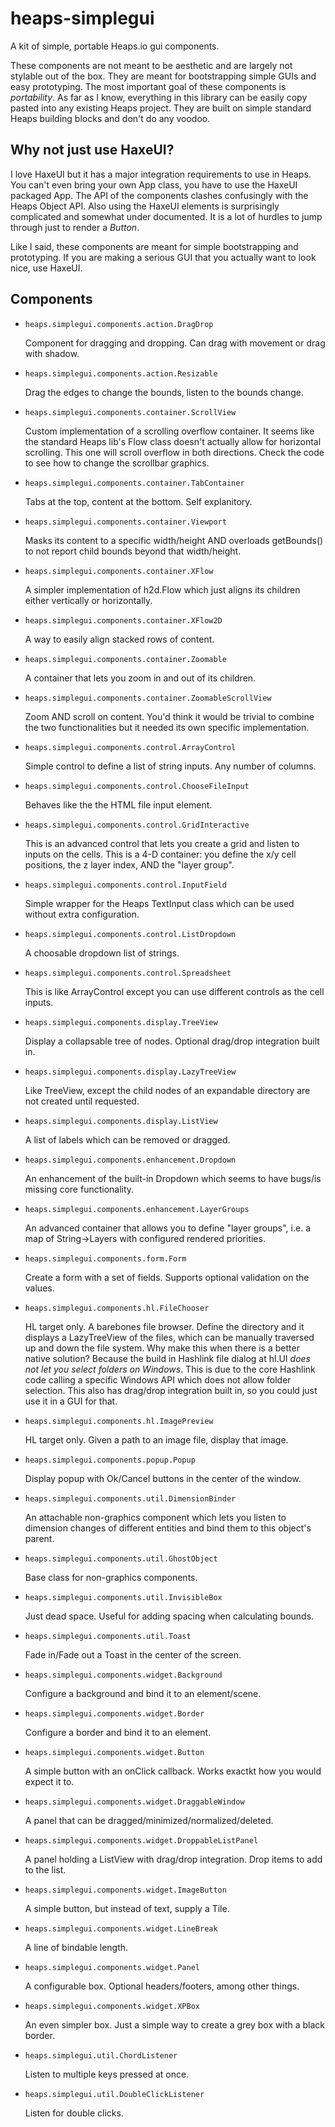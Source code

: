 # heaps-simplegui

A kit of simple, portable Heaps.io gui components.

These components are not meant to be aesthetic and are largely not stylable out of the box. They are meant for bootstrapping simple GUIs and easy prototyping. The most important goal of these components is *portability*. As far as I know, everything in this library can be easily copy pasted into any existing Heaps project. They are built on simple standard Heaps building blocks and don't do any voodoo.

## Why not just use HaxeUI?
I love HaxeUI but it has a major integration requirements to use in Heaps. You can't even bring your own App class, you have to use the HaxeUI packaged App. The API of the components clashes confusingly with the Heaps Object API. Also using the HaxeUI elements is surprisingly complicated and somewhat under documented. It is a lot of hurdles to jump through just to render a *Button*.

Like I said, these components are meant for simple bootstrapping and prototyping. If you are making a serious GUI that you actually want to look nice, use HaxeUI.

## Components

- `heaps.simplegui.components.action.DragDrop`
  
    Component for dragging and dropping. Can drag with movement or drag with shadow.

- `heaps.simplegui.components.action.Resizable`
  
    Drag the edges to change the bounds, listen to the bounds change.

- `heaps.simplegui.components.container.ScrollView`
  
    Custom implementation of a scrolling overflow container. It seems like the standard Heaps lib's Flow class doesn't actually allow for horizontal scrolling. This one will scroll overflow in both directions. Check the code to see how to change the scrollbar graphics.

- `heaps.simplegui.components.container.TabContainer`
  
    Tabs at the top, content at the bottom. Self explanitory.

- `heaps.simplegui.components.container.Viewport`
  
    Masks its content to a specific width/height AND overloads getBounds() to not report child bounds beyond that width/height.

- `heaps.simplegui.components.container.XFlow`
  
    A simpler implementation of h2d.Flow which just aligns its children either vertically or horizontally. 

- `heaps.simplegui.components.container.XFlow2D`
  
    A way to easily align stacked rows of content.

- `heaps.simplegui.components.container.Zoomable`
  
    A container that lets you zoom in and out of its children.

- `heaps.simplegui.components.container.ZoomableScrollView`
  
    Zoom AND scroll on content. You'd think it would be trivial to combine the two functionalities but it needed its own specific implementation.

- `heaps.simplegui.components.control.ArrayControl`
  
    Simple control to define a list of string inputs. Any number of columns.

- `heaps.simplegui.components.control.ChooseFileInput`
  
    Behaves like the the HTML file input element.

- `heaps.simplegui.components.control.GridInteractive`
  
    This is an advanced control that lets you create a grid and listen to inputs on the cells. This is a 4-D container: you define the x/y cell positions, the z layer index, AND the "layer group". 

- `heaps.simplegui.components.control.InputField`
  
    Simple wrapper for the Heaps TextInput class which can be used without extra configuration.

- `heaps.simplegui.components.control.ListDropdown`
  
    A choosable dropdown list of strings.

- `heaps.simplegui.components.control.Spreadsheet`
  
    This is like ArrayControl except you can use different controls as the cell inputs.

- `heaps.simplegui.components.display.TreeView`

    Display a collapsable tree of nodes. Optional drag/drop integration built in.

- `heaps.simplegui.components.display.LazyTreeView`
  
    Like TreeView, except the child nodes of an expandable directory are not created until requested.

- `heaps.simplegui.components.display.ListView`
  
    A list of labels which can be removed or dragged.

- `heaps.simplegui.components.enhancement.Dropdown`
  
    An enhancement of the built-in Dropdown which seems to have bugs/is missing core functionality.

- `heaps.simplegui.components.enhancement.LayerGroups`
  
    An advanced container that allows you to define "layer groups", i.e. a map of String->Layers with configured rendered priorities.

- `heaps.simplegui.components.form.Form`
  
    Create a form with a set of fields. Supports optional validation on the values.

- `heaps.simplegui.components.hl.FileChooser`
  
    HL target only. A barebones file browser. Define the directory and it displays a LazyTreeView of the files, which can be manually traversed up and down the file system. Why make this when there is a better native solution? Because the build in Hashlink file dialog at hl.UI *does not let you select folders on Windows*. This is due to the core Hashlink code calling a specific Windows API which does not allow folder selection. This also has drag/drop integration built in, so you could just use it in a GUI for that.

- `heaps.simplegui.components.hl.ImagePreview`
  
    HL target only. Given a path to an image file, display that image.

- `heaps.simplegui.components.popup.Popup`
  
    Display popup with Ok/Cancel buttons in the center of the window.

- `heaps.simplegui.components.util.DimensionBinder`
  
    An attachable non-graphics component which lets you listen to dimension changes of different entities and bind them to this object's parent.

- `heaps.simplegui.components.util.GhostObject`
  
    Base class for non-graphics components.

- `heaps.simplegui.components.util.InvisibleBox`
  
    Just dead space. Useful for adding spacing when calculating bounds.

- `heaps.simplegui.components.util.Toast`
  
    Fade in/Fade out a Toast in the center of the screen.

- `heaps.simplegui.components.widget.Background`
  
    Configure a background and bind it to an element/scene.

- `heaps.simplegui.components.widget.Border`
  
    Configure a border and bind it to an element.

- `heaps.simplegui.components.widget.Button`
  
    A simple button with an onClick callback. Works exactkt how you would expect it to.

- `heaps.simplegui.components.widget.DraggableWindow`
  
    A panel that can be dragged/minimized/normalized/deleted.

- `heaps.simplegui.components.widget.DroppableListPanel`
  
    A panel holding a ListView with drag/drop integration. Drop items to add to the list.

- `heaps.simplegui.components.widget.ImageButton`
  
    A simple button, but instead of text, supply a Tile.

- `heaps.simplegui.components.widget.LineBreak`
  
    A line of bindable length.

- `heaps.simplegui.components.widget.Panel`
  
    A configurable box. Optional headers/footers, among other things.

- `heaps.simplegui.components.widget.XPBox`
  
    An even simpler box. Just a simple way to create a grey box with a black border.

- `heaps.simplegui.util.ChordListener`
  
    Listen to multiple keys pressed at once.

- `heaps.simplegui.util.DoubleClickListener`
  
    Listen for double clicks.
